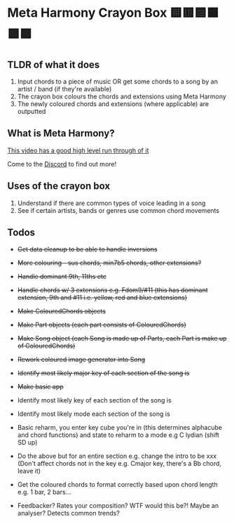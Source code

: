 #  Meta Harmony Crayon Box 🟨🟥🟦🟧🟩🟪

## TLDR of what it does
1. Input chords to a piece of music OR get some chords to a song by an artist / band (if they're available)
2. The crayon box colours the chords and extensions using Meta Harmony
3. The newly coloured chords and extensions (where applicable) are outputted

## What is Meta Harmony?
[This video has a good high level run through of it](https://www.youtube.com/watch?v=qjR13Jz7YYw)

Come to the [Discord](https://discord.gg/nwHRsgbx) to find out more!

## Uses of the crayon box
1. Understand if there are common types of voice leading in a song
2. See if certain artists, bands or genres use common chord movements


## Todos
* ~~Get data cleanup to be able to handle inversions~~
* ~~More colouring - sus chords, min7b5 chords, other extensions?~~
* ~~Handle dominant 9th, 11ths etc~~
* ~~Handle chords w/ 3 extensions e.g. Fdom9/#11 (this has dominant extension, 9th and #11 i.e. yellow, red and blue extensions)~~
* ~~Make ColouredChords objects~~
* ~~Make Part objects (each part consists of ColouredChords)~~
* ~~Make Song object (each Song is made up of Parts, each Part is make up of ColouredChords)~~
* ~~Rework coloured image generator into Song~~
* ~~Identify most likely major key of each section of the song is~~
* ~~Make basic app~~

* Identify most likely key of each section of the song is
* Identify most likely mode each section of the song is

* Basic reharm, you enter key cube you're in (this determines alphacube and chord functions) and state to reharm to a mode e.g C lydian (shift SD up)
* Do the above but for an entire section e.g. change the intro to be xxx
(Don't affect chords not in the key e.g. Cmajor key, there's a Bb chord, leave it)

* Get the coloured chords to format correctly based upon chord length e.g. 1 bar, 2 bars...
* Feedbacker? Rates your composition? WTF would this be?! Maybe an analyser? Detects common trends?
